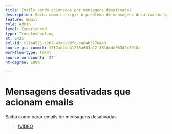 ```yaml
---
title: Emails sendo acionados por mensagens desativadas
description: Saiba como corrigir o problema de mensagens desativadas que acionam emails
feature: Email
role: Admin
level: Experienced
type: Troubleshooting
kt: 8425
exl-id: c21a4521-c207-43ad-9dfc-ea64b377e440
source-git-commit: 13f7ab2dd41216a603a22f181dc4d06302c5918a
workflow-type: tm+mt
source-wordcount: '27'
ht-degree: 100%

---
```


# Mensagens desativadas que acionam emails

Saiba como parar emails de mensagens desativadas
>[!VIDEO](https://video.tv.adobe.com/v/335981?quality=12&learn=on)
